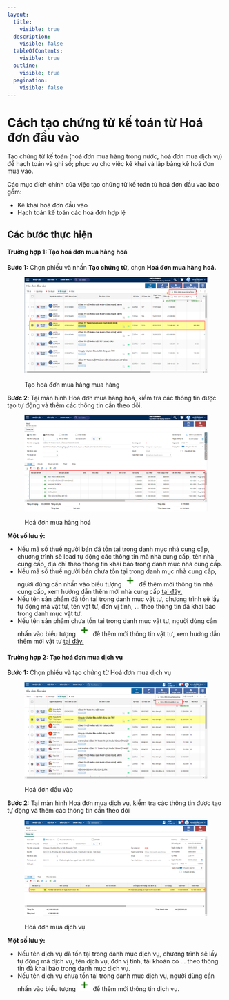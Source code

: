 ```yaml
---
layout:
  title:
    visible: true
  description:
    visible: false
  tableOfContents:
    visible: true
  outline:
    visible: true
  pagination:
    visible: false
---
```


# Cách tạo chứng từ kế toán từ Hoá đơn đầu vào

Tạo chứng từ kế toán (hoá đơn mua hàng trong nước, hoá đơn mua dịch vụ) để hạch toán và ghi sổ; phục vụ cho việc kê khai và lập bảng kê hoá đơn mua vào.

Các mục đích chính của việc tạo chứng từ kế toán từ hoá đơn đầu vào bao gồm:

* Kê khai hoá đơn đầu vào
* Hạch toán kế toán các hoá đơn hợp lệ

## Các bước thực hiện

#### Trường hợp 1: Tạo hoá đơn mua hàng hoá

**Bước 1:** Chọn phiếu và nhấn **Tạo chứng từ,** chọn **Hoá đơn mua hàng hoá.**

<figure><img src=".gitbook/assets/12.png" alt=""><figcaption><p>Tạo hoá đơn mua hàng mua hàng</p></figcaption></figure>

**Bước 2**: Tại màn hình Hoá đơn mua hàng hoá, kiểm tra các thông tin được tạo tự động và thêm các thông tin cần theo dõi.

<figure><img src=".gitbook/assets/13.png" alt=""><figcaption><p>Hoá đơn mua hàng hoá</p></figcaption></figure>

**Một số lưu ý:**

* Nếu mã số thuế người bán đã tồn tại trong danh mục nhà cung cấp, chương trình sẽ load tự động các thông tin mã nhà cung cấp, tên nhà cung cấp, địa chỉ theo thông tin khai báo trong danh mục nhà cung cấp.
* Nếu mã số thuế người bán chưa tồn tại trong danh mục nhà cung cấp, người dùng cần nhấn vào biểu tượng ![](<.gitbook/assets/image (1).png>) để thêm mới thông tin nhà cung cấp, xem hướng dẫn thêm mới nhà cung cấp [tại đây.](https://app.gitbook.com/s/bydpvJ6g68FMDkXOSzVB/bat-dau-s-dung/thiet-lap-danh-muc/danh-muc-nha-cung-cap)
* Nếu tên sản phẩm đã tồn tại trong danh mục vật tư, chương trình sẽ lấy tự động mã vật tư, tên vật tư, đơn vị tính, ... theo thông tin đã khai báo trong danh mục vật tư.
* Nếu tên sản phẩm chưa tồn tại trong danh mục vật tư, người dùng cần nhấn vào biểu tượng ![](<.gitbook/assets/image (1).png>) để thêm mới thông tin vật tư, xem hướng dẫn thêm mới vật tư [tại đây.](https://app.gitbook.com/s/bydpvJ6g68FMDkXOSzVB/bat-dau-s-dung/thiet-lap-danh-muc/danh-muc-vat-tu-san-pham)

#### Trường hợp 2: Tạo hoá đơn mua dịch vụ

**Bước 1:** Chọn phiếu và tạo chứng từ Hoá đơn mua dịch vụ

<figure><img src=".gitbook/assets/48.png" alt=""><figcaption><p>Hoá đơn đầu vào</p></figcaption></figure>

**Bước 2:** Tại màn hình Hoá đơn mua dịch vụ, kiểm tra các thông tin được tạo tự động và thêm các thông tin cần theo dõi

<figure><img src=".gitbook/assets/47.png" alt=""><figcaption><p>Hoá đơn mua dịch vụ</p></figcaption></figure>

**Một số lưu ý:**

* Nếu tên dịch vụ đã tồn tại trong danh mục dịch vụ, chương trình sẽ lấy tự động mã dịch vụ, tên dịch vụ, đơn vị tính, tài khoản có ... theo thông tin đã khai báo trong danh mục dịch vụ.
* Nếu tên dịch vụ chưa tồn tại trong danh mục dịch vụ, người dùng cần nhấn vào biểu tượng ![](<.gitbook/assets/image (1).png>) để thêm mới thông tin dịch vụ.
